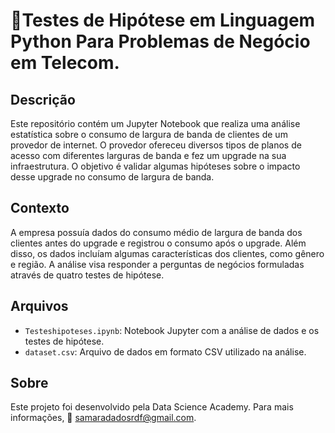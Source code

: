 # :green_book:Testes de Hipótese em Linguagem Python Para Problemas de Negócio em Telecom.

## Descrição

Este repositório contém um Jupyter Notebook que realiza uma análise estatística sobre o consumo de largura de banda de clientes de um provedor de internet. O provedor ofereceu diversos tipos de planos de acesso com diferentes larguras de banda e fez um upgrade na sua infraestrutura. O objetivo é validar algumas hipóteses sobre o impacto desse upgrade no consumo de largura de banda.

## Contexto

A empresa possuía dados do consumo médio de largura de banda dos clientes antes do upgrade e registrou o consumo após o upgrade. Além disso, os dados incluíam algumas características dos clientes, como gênero e região. A análise visa responder a perguntas de negócios formuladas através de quatro testes de hipótese.

## Arquivos

- `Testeshipoteses.ipynb`: Notebook Jupyter com a análise de dados e os testes de hipótese.
- `dataset.csv`: Arquivo de dados em formato CSV utilizado na análise.  

## Sobre
Este projeto foi desenvolvido pela Data Science Academy. Para mais informações, 📧 samaradadosrdf@gmail.com.
